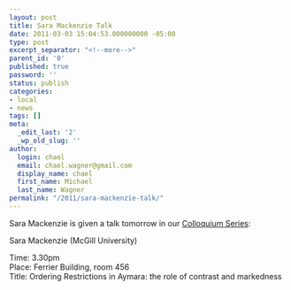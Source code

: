 ```yaml
---
layout: post
title: Sara Mackenzie Talk
date: 2011-03-03 15:04:53.000000000 -05:00
type: post
excerpt_separator: "<!--more-->"
parent_id: '0'
published: true
password: ''
status: publish
categories:
- local
- news
tags: []
meta:
  _edit_last: '2'
  _wp_old_slug: ''
author:
  login: chael
  email: chael.wagner@gmail.com
  display_name: chael
  first_name: Michael
  last_name: Wagner
permalink: "/2011/sara-mackenzie-talk/"
---
```

Sara Mackenzie is given a talk tomorrow in our [Colloquium Series](http://www.mcgill.ca/linguistics/events/):

Sara Mackenzie (McGill University)

Time: 3.30pm  
Place: Ferrier Building, room 456  
Title: Ordering Restrictions in Aymara: the role of contrast and markedness

